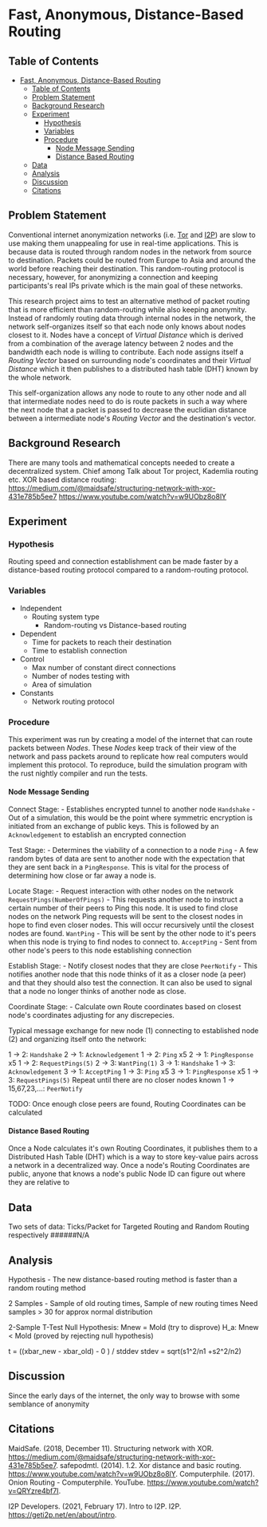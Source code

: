 # Fast, Anonymous, Distance-Based Routing

## Table of Contents
- [Fast, Anonymous, Distance-Based Routing](#fast-anonymous-distance-based-routing)
	- [Table of Contents](#table-of-contents)
	- [Problem Statement](#problem-statement)
	- [Background Research](#background-research)
	- [Experiment](#experiment)
		- [Hypothesis](#hypothesis)
		- [Variables](#variables)
		- [Procedure](#procedure)
			- [Node Message Sending](#node-message-sending)
			- [Distance Based Routing](#distance-based-routing)
	- [Data](#data)
	- [Analysis](#analysis)
	- [Discussion](#discussion)
	- [Citations](#citations)

## Problem Statement
Conventional internet anonymization networks (i.e. [Tor](https://www.torproject.org/) and [I2P](https://geti2p.net/en/about/intro)) are slow to use making them unappealing for use in real-time applications. This is because data is routed through random nodes in the network from source to destination. Packets could be routed from Europe to Asia and around the world before reaching their destination. This random-routing protocol is necessary, however, for anonymizing a connection and keeping participants's real IPs private which is the main goal of these networks.

This research project aims to test an alternative method of packet routing that is more efficient than random-routing while also keeping anonymity. Instead of randomly routing data through internal nodes in the network, the network self-organizes itself so that each node only knows about nodes closest to it. Nodes have a concept of *Virtual Distance* which is derived from a combination of the average latency between 2 nodes and the bandwidth each node is willing to contribute. Each node assigns itself a *Routing Vector* based on surrounding node's coordinates and their *Virtual Distance* which it then publishes to a distributed hash table (DHT) known by the whole network.

This self-organization allows any node to route to any other node and all that intermediate nodes need to do is route packets in such a way where the next node that a packet is passed to decrease the euclidian distance between a intermediate node's *Routing Vector* and the destination's vector.


## Background Research

There are many tools and mathematical concepts needed to create a decentralized system. Chief among 
Talk about Tor project, Kademlia routing etc.
XOR based distance routing: 
https://medium.com/@maidsafe/structuring-network-with-xor-431e785b5ee7
https://www.youtube.com/watch?v=w9UObz8o8lY

## Experiment
### Hypothesis
Routing speed and connection establishment can be made faster by a distance-based routing protocol compared to a random-routing protocol.

### Variables
 - Independent
   - Routing system type
     - Random-routing vs Distance-based routing
 - Dependent
   - Time for packets to reach their destination
   - Time to establish connection
 - Control
   - Max number of constant direct connections
   - Number of nodes testing with
   - Area of simulation
 - Constants
   - Network routing protocol


### Procedure
This experiment was run by creating a model of the internet that can route packets between *Nodes*. These *Nodes* keep track of their view of the network and pass packets around to replicate how real computers would implement this protocol.
To reproduce, build the simulation program with the rust nightly compiler and run the tests.

#### Node Message Sending

Connect Stage: - Establishes encrypted tunnel to another node
`Handshake` - Out of a simulation, this would be the point where symmetric encryption is initiated from an exchange of public keys. This is followed by an `Acknowledgement` to establish an encrypted connection

Test Stage: - Determines the viability of a connection to a node
`Ping` - A few random bytes of data are sent to another node with the expectation that they are sent back in a `PingResponse`. This is vital for the process of determining how close or far away a node is.

Locate Stage: - Request interaction with other nodes on the network
`RequestPings(NumberOfPings)` - This requests another node to instruct a certain number of their peers to Ping this node. It is used to find close nodes on the network
Ping requests will be sent to the closest nodes in hope to find even closer nodes. This will occur recursively until the closest nodes are found.
`WantPing` - This will be sent by the other node to it's peers when this node is trying to find nodes to connect to.
`AcceptPing` - Sent from other node's peers to this node establishing connection

Establish Stage: - Notify closest nodes that they are close
`PeerNotify` - This notifies another node that this node thinks of it as a closer node (a peer) and that they should also test the connection. It can also be used to signal that a node no longer thinks of another node as close.

Coordinate Stage: - Calculate own Route coordinates based on closest node's coordinates adjusting for any discrepecies.

Typical message exchange for new node (1) connecting to established node (2) and organizing itself onto the network:


1 -> 2: `Handshake`
2 -> 1: `Acknowledgement`
1 -> 2: `Ping` x5
2 -> 1: `PingResponse` x5
1 -> 2: `RequestPings(5)`
2 -> 3: `WantPing(1)`
3 -> 1: `Handshake`
1 -> 3: `Acknowledgement`
3 -> 1: `AcceptPing`
1 -> 3: `Ping` x5
3 -> 1: `PingResponse` x5
1 -> 3: `RequestPings(5)`
Repeat until there are no closer nodes known
1 -> 15,67,23,...: `PeerNotify`

TODO: Once enough close peers are found, Routing Coordinates can be calculated 

#### Distance Based Routing
Once a Node calculates it's own Routing Coordinates, it publishes them to a Distributed Hash Table (DHT) which is a way to store key-value pairs across a network in a decentralized way.
Once a node's Routing Coordinates are public, anyone that knows a node's public Node ID can figure out where they are relative to 

## Data
Two sets of data: Ticks/Packet for Targeted Routing and Random Routing respectively 
######N/A

## Analysis
Hypothesis - The new distance-based routing method is faster than a random routing method

2 Samples - Sample of old routing times, Sample of new routing times
Need samples > 30 for approx normal distribution


2-Sample T-Test
Null Hypothesis: Mnew = Mold (try to disprove)
H_a: Mnew < Mold (proved by rejecting null hypothesis)

t = ((xbar_new - xbar_old) - 0 ) / stddev
stdev = sqrt(s1^2/n1  +s2^2/n2)

## Discussion

Since the early days of the internet, the only way to browse with some semblance of anonymity

## Citations
MaidSafe. (2018, December 11). Structuring network with XOR. https://medium.com/@maidsafe/structuring-network-with-xor-431e785b5ee7. 
safepodmtl. (2014). 1.2. Xor distance and basic routing. https://www.youtube.com/watch?v=w9UObz8o8lY. 
Computerphile. (2017). Onion Routing - Computerphile. YouTube. https://www.youtube.com/watch?v=QRYzre4bf7I. 

I2P Developers. (2021, February 17). Intro to I2P. I2P. https://geti2p.net/en/about/intro. 